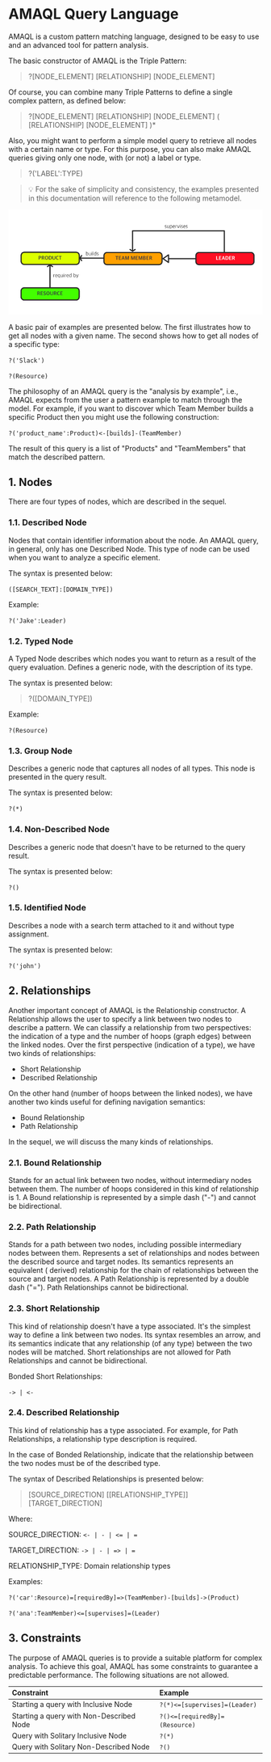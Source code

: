 # AMAQL Query Language

AMAQL is a custom pattern matching language, designed to be easy to use and an advanced tool for pattern analysis.

The basic constructor of AMAQL is the Triple Pattern:

> ?[NODE_ELEMENT] [RELATIONSHIP] [NODE_ELEMENT]

Of course, you can combine many Triple Patterns to define a single complex pattern, as defined below:

> ?[NODE_ELEMENT] [RELATIONSHIP] [NODE_ELEMENT] ( [RELATIONSHIP] [NODE_ELEMENT] )*

Also, you might want to perform a simple model query to retrieve all nodes with a certain name or type. For this purpose, you can also make AMAQL queries giving only one node, with (or not) a label or type.

> ?('LABEL':TYPE)


> :bulb: For the sake of simplicity and consistency, the examples presented in this documentation will reference to the following metamodel.

!["Example metamodel"](./docs/images/metamodel.png)

A basic pair of examples are presented below. The first illustrates how to get all nodes with a given name. The second shows how to get all nodes of a specific type:

`?('Slack')`

`?(Resource)`

The philosophy of an AMAQL query is the "analysis by example", i.e., AMAQL expects from the user a pattern example to match through the model. For example, if you want to discover which Team Member builds a specific
Product then you might use the following construction:

`?('product_name':Product)<-[builds]-(TeamMember)`

The result of this query is a list of "Products" and "TeamMembers" that match the described pattern.

## 1. Nodes

There are four types of nodes, which are described in the sequel.

### 1.1. Described Node

Nodes that contain identifier information about the node. An AMAQL query, in general, only has one Described Node. This type of node can be used when you want to analyze a specific element.

The syntax is presented below:

`([SEARCH_TEXT]:[DOMAIN_TYPE])`

Example:

`?('Jake':Leader)`

### 1.2. Typed Node

A Typed Node describes which nodes you want to return as a result of the query evaluation. Defines a generic node, with the description of its type.

The syntax is presented below:

> ?([DOMAIN_TYPE])

Example:

`?(Resource)`

### 1.3. Group Node

Describes a generic node that captures all nodes of all types. This node is presented in the query result.

The syntax is presented below:

`?(*)`

### 1.4. Non-Described Node

Describes a generic node that doesn't have to be returned to the query result.

The syntax is presented below:

`?()`

### 1.5. Identified Node

Describes a node with a search term attached to it and without type assignment.

The syntax is presented below:

`?('john')`

## 2. Relationships

Another important concept of AMAQL is the Relationship constructor. A Relationship allows the user to specify a link between two nodes to describe a pattern. We can classify a relationship from two perspectives: the indication of a type and the number of hoops (graph edges) between the linked nodes. Over the first perspective (indication of a type), we have two kinds of relationships:

- Short Relationship
- Described Relationship

On the other hand (number of hoops between the linked nodes), we have another two kinds useful for defining navigation semantics:

- Bound Relationship
- Path Relationship

In the sequel, we will discuss the many kinds of relationships.

### 2.1. Bound Relationship

Stands for an actual link between two nodes, without intermediary nodes between them. The number of hoops considered in this kind of relationship is 1. A Bound relationship is represented by a simple dash ("-") and cannot be bidirectional.

### 2.2. Path Relationship

Stands for a path between two nodes, including possible intermediary nodes between them. Represents a set of relationships and nodes between the described source and target nodes. Its semantics represents an equivalent ( derived) relationship for the chain of relationships between the source and target nodes. A Path Relationship is represented by a double dash ("="). Path Relationships cannot be bidirectional.

### 2.3. Short Relationship

This kind of relationship doesn't have a type associated. It's the simplest way to define a link between two nodes. Its syntax resembles an arrow, and its semantics indicate that any relationship (of any type) between the two nodes will be matched. Short relationships are not allowed for Path Relationships and cannot be bidirectional.

Bonded Short Relationships:

`-> | <-`

### 2.4. Described Relationship

This kind of relationship has a type associated. For example, for Path Relationships, a relationship type description is required.

In the case of Bonded Relationship, indicate that the relationship between the two nodes must be of the described type.

The syntax of Described Relationships is presented below:

> [SOURCE_DIRECTION] [[RELATIONSHIP_TYPE]] [TARGET_DIRECTION]

Where:

SOURCE_DIRECTION: `<- | - | <= | =`

TARGET_DIRECTION: `-> | - | => | =`

RELATIONSHIP_TYPE: Domain relationship types

Examples:

`?('car':Resource)=[requiredBy]=>(TeamMember)-[builds]->(Product)`

`?('ana':TeamMember)<=[supervises]=(Leader)`

## 3. Constraints

The purpose of AMAQL queries is to provide a suitable platform for complex analysis. To achieve this goal, AMAQL has some constraints to guarantee a predictable performance. The following situations are not allowed.

| Constraint                               | Example                        |
|:-----------------------------------------|:-------------------------------|
| Starting a query with Inclusive Node     | `?(*)<=[supervises]=(Leader)`  |
| Starting a query with Non-Described Node | `?()<=[requiredBy]=(Resource)` |
| Query with Solitary Inclusive Node       | `?(*)`                         |
| Query with Solitary Non-Described Node   | `?()`                          |

